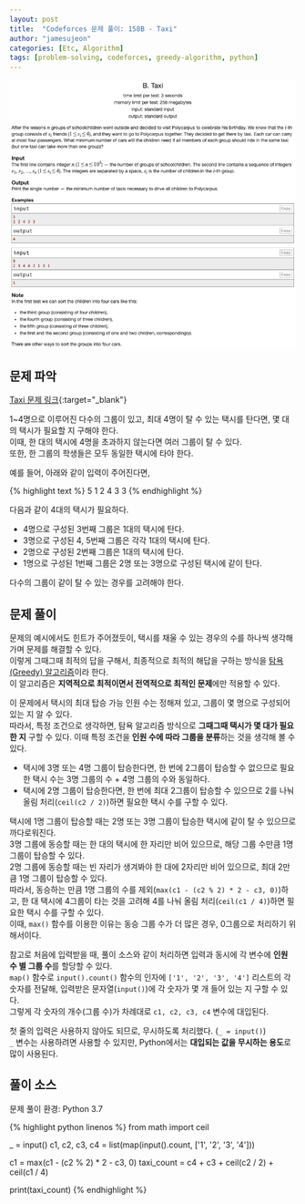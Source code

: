 ```yaml
---
layout: post
title:  "Codeforces 문제 풀이: 158B - Taxi"
author: "jamesujeon"
categories: [Etc, Algorithm]
tags: [problem-solving, codeforces, greedy-algorithm, python]
---
```


![158B - Taxi](assets/codeforces_158b_taxi.png "158B - Taxi")

## 문제 파악

[Taxi 문제 링크](http://codeforces.com/problemset/problem/158/B){:target="_blank"}

1~4명으로 이루어진 다수의 그룹이 있고, 최대 4명이 탈 수 있는 택시를 탄다면, 몇 대의 택시가 필요할 지 구해야 한다.  
이때, 한 대의 택시에 4명을 초과하지 않는다면 여러 그룹이 탈 수 있다.  
또한, 한 그룹의 학생들은 모두 동일한 택시에 타야 한다.

예를 들어, 아래와 같이 입력이 주어진다면,

{% highlight text %}
5
1 2 4 3 3
{% endhighlight %}

다음과 같이 4대의 택시가 필요하다.

- 4명으로 구성된 3번째 그룹은 1대의 택시에 탄다.
- 3명으로 구성된 4, 5번째 그룹은 각각 1대의 택시에 탄다.
- 2명으로 구성된 2번째 그룹은 1대의 택시에 탄다.
- 1명으로 구성된 1번째 그룹은 2명 또는 3명으로 구성된 택시에 같이 탄다.

다수의 그룹이 같이 탈 수 있는 경우를 고려해야 한다.

## 문제 풀이

문제의 예시에서도 힌트가 주어졌듯이, 택시를 채울 수 있는 경우의 수를 하나씩 생각해가며 문제를 해결할 수 있다.  
이렇게 그때그때 최적의 답을 구해서, 최종적으로 최적의 해답을 구하는 방식을 [탐욕(Greedy) 알고리즘](https://en.wikipedia.org/wiki/Greedy_algorithm)이라 한다.  
이 알고리즘은 **지역적으로 최적이면서 전역적으로 최적인 문제**에만 적용할 수 있다.

이 문제에서 택시의 최대 탑승 가능 인원 수는 정해져 있고, 그룹이 몇 명으로 구성되어 있는 지 알 수 있다.  
따라서, 특정 조건으로 생각하면, 탐욕 알고리즘 방식으로 **그때그때 택시가 몇 대가 필요한 지** 구할 수 있다.
이때 특정 조건을 **인원 수에 따라 그룹을 분류**하는 것을 생각해 볼 수 있다.

- 택시에 3명 또는 4명 그룹이 탑승한다면, 한 번에 2그룹이 탑승할 수 없으므로 필요한 택시 수는 3명 그룹의 수 + 4명 그룹의 수와 동일하다.
- 택시에 2명 그룹이 탑승한다면, 한 번에 최대 2그룹이 탑승할 수 있으므로 2를 나눠 올림 처리(`ceil(c2 / 2)`)하면 필요한 택시 수를 구할 수 있다.

택시에 1명 그룹이 탑승할 때는 2명 또는 3명 그룹이 탑승한 택시에 같이 탈 수 있으므로 까다로워진다.  
3명 그룹에 동승할 때는 한 대의 택시에 한 자리만 비어 있으므로, 해당 그룹 수만큼 1명 그룹이 탑승할 수 있다.  
2명 그룹에 동승할 때는 빈 자리가 생겨봐야 한 대에 2자리만 비어 있으므로, 최대 2만큼 1명 그룹이 탑승할 수 있다.  
따라서, 동승하는 만큼 1명 그룹의 수를 제외(`max(c1 - (c2 % 2) * 2 - c3, 0)`)하고, 한 대 택시에 4그룹이 타는 것을 고려해 4를 나눠 올림 처리(`ceil(c1 / 4)`)하면 필요한 택시 수를 구할 수 있다.  
이때, `max()` 함수를 이용한 이유는 동승 그룹 수가 더 많은 경우, 0그룹으로 처리하기 위해서이다.

참고로 처음에 입력받을 때, 풀이 소스와 같이 처리하면 입력과 동시에 각 변수에 **인원 수 별 그룹 수**를 할당할 수 있다.  
`map()` 함수로 `input().count()` 함수의 인자에 `['1', '2', '3', '4']` 리스트의 각 숫자를 전달해, 입력받은 문자열(`input()`)에 각 숫자가 몇 개 들어 있는 지 구할 수 있다.  
그렇게 각 숫자의 개수(그룹 수)가 차례대로 `c1, c2, c3, c4` 변수에 대입된다.

첫 줄의 입력은 사용하지 않아도 되므로, 무시하도록 처리했다. (`_ = input()`)  
`_` 변수는 사용하려면 사용할 수 있지만, Python에서는 **대입되는 값을 무시하는 용도**로 많이 사용된다.

## 풀이 소스

문제 풀이 환경: Python 3.7

{% highlight python linenos %}
from math import ceil

_ = input()
c1, c2, c3, c4 = list(map(input().count, ['1', '2', '3', '4']))

c1 = max(c1 - (c2 % 2) * 2 - c3, 0)
taxi_count = c4 + c3 + ceil(c2 / 2) + ceil(c1 / 4)

print(taxi_count)
{% endhighlight %}
